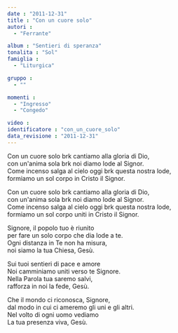 ```yaml
---
date : "2011-12-31"
title : "Con un cuore solo"
autori : 
  - "Ferrante"

album : "Sentieri di speranza"
tonalita : "Sol"
famiglia : 
  - "Liturgica"

gruppo : 
  - ""

momenti : 
  - "Ingresso"
  - "Congedo"

video : 
identificatore : "con_un_cuore_solo"
data_revisione : "2011-12-31"
---
```

  
  
  
  
  
                          
                       
  
  
  
  
  
Con un cuore solo brk cantiamo alla gloria di Dio,  
con un'anima sola brk noi diamo lode al Signor.  
Come incenso salga al cielo oggi brk questa nostra lode,  
formiamo un sol corpo in Cristo il Signor.  
  
Con un cuore solo brk cantiamo alla gloria di Dio,  
con un'anima sola brk noi diamo lode al Signor.  
Come incenso salga al cielo  oggi brk questa nostra lode,  
formiamo un sol corpo uniti in Cristo il Signor.  
  
  
  
 Signore, il popolo tuo è riunito  
 per fare un solo corpo che dia lode a te.  
 Ogni distanza in Te non ha misura,  
noi siamo la tua Chiesa, Gesù.  
  
  
  
  
Sui tuoi sentieri di pace e amore  
Noi camminiamo uniti verso te Signore.  
Nella Parola tua saremo salvi,  
rafforza in noi la fede, Gesù.  
  
  
  
  
Che il mondo ci riconosca, Signore,  
dal modo in cui ci ameremo gli uni e gli altri.  
Nel volto di ogni uomo vediamo  
La tua presenza viva, Gesù.  
  
  
  
  
  
  
  
  
